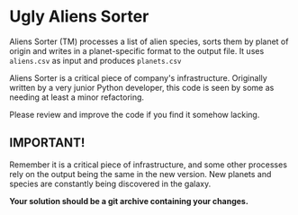 Ugly Aliens Sorter
====================

Aliens Sorter (TM) processes a list of alien species, sorts them by planet of origin and writes in a planet-specific format to the output file.
It uses ```aliens.csv``` as input and produces ```planets.csv```

Aliens Sorter is a critical piece of company's infrastructure.
Originally written by a very junior Python developer, this code is seen by some as needing at least a minor refactoring. 

Please review and improve the code if you find it somehow lacking.

## IMPORTANT!
Remember it is a critical piece of infrastructure, and some other processes rely on the output being the same in the new version.
New planets and species are constantly being discovered in the galaxy.

**Your solution should be a git archive containing your changes.**
